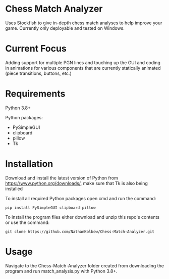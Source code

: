 # Chess Match Analyzer
Uses Stockfish to give in-depth chess match analyses to help improve your game.  Currently only deployable and tested on Windows.

# Current Focus
Adding support for multiple PGN lines and touching up the GUI and coding in animations for various components that are currently statically animated (piece transitions, buttons, etc.)

# Requirements
Python 3.8+

Python packages:
* PySimpleGUI
* clipboard
* pillow
* Tk

# Installation
Download and install the latest version of Python from https://www.python.org/downloads/, make sure that Tk is also being installed

To install all required Python packages open cmd and run the command:

```
pip install PySimpleGUI clipboard pillow
```

To install the program files either download and unzip this repo's contents or use the command:

```
git clone https://github.com/NathanKolbow/Chess-Match-Analyzer.git
```

# Usage
Navigate to the Chess-Match-Analyzer folder created from downloading the program and run match_analysis.py with Python 3.8+.
